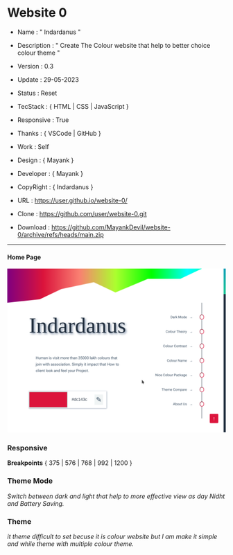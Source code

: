 # Website 0

- Name : " Indardanus "

- Description : " Create The Colour website that help to better choice colour theme "

- Version : 0.3

- Update : 29-05-2023

- Status : Reset

- TecStack : { HTML | CSS | JavaScript }

- Responsive : True

- Thanks : { VSCode | GitHub }

- Work : Self

- Design : { Mayank }

- Developer : { Mayank }

- CopyRight : { Indardanus }

- URL : https://user.github.io/website-0/

- Clone : https://github.com/user/website-0.git

- Download : https://github.com/MayankDevil/website-0/archive/refs/heads/main.zip

---

#### Home Page

![Alt text](./data/Indardanus.png "HomePage")

### Responsive

**Breakpoints** { 375 | 576 | 768 | 992 | 1200 }

### Theme Mode

_Switch between dark and light that help to more effective view as day Nidht and Battery Saving._

### Theme

_it theme difficult to set becuse it is colour website but I am make it simple and while theme with multiple colour theme._
